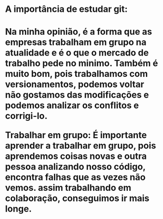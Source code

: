 <h1>A importância de estudar git:<h1>
<p>Na minha opinião, é a forma que as empresas trabalham em grupo na atualidade
e é o que o mercado de trabalho pede no minimo. Também é muito bom, pois trabalhamos com versionamentos, 
podemos voltar não gostamos das modificações e podemos analizar os conflitos e corrigi-lo. </p>

Trabalhar em grupo: É importante aprender a trabalhar em grupo, pois aprendemos coisas novas e outra pessoa
analizando nosso código, encontra falhas que as vezes não vemos. assim trabalhando em colaboração, conseguimos
ir mais longe.
